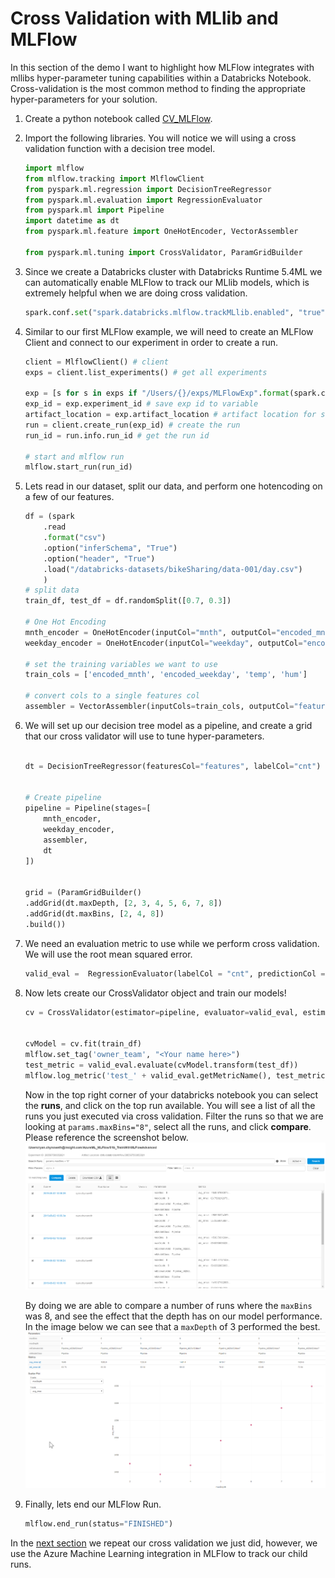 # Cross Validation with MLlib and MLFlow

In this section of the demo I want to highlight how MLFlow integrates with mllibs hyper-parameter tuning capabilities within a Databricks Notebook. Cross-validation is the most common method to finding the appropriate hyper-parameters for your solution.  


1. Create a python notebook called [CV_MLFlow](../Code/01b_TrainWithMLFlow.py).

1. Import the following libraries. You will notice we will using a cross validation function with a decision tree model. 
    ```python
    import mlflow
    from mlflow.tracking import MlflowClient
    from pyspark.ml.regression import DecisionTreeRegressor
    from pyspark.ml.evaluation import RegressionEvaluator
    from pyspark.ml import Pipeline
    import datetime as dt
    from pyspark.ml.feature import OneHotEncoder, VectorAssembler

    from pyspark.ml.tuning import CrossValidator, ParamGridBuilder 
    ```

1. Since we create a Databricks cluster with Databricks Runtime 5.4ML we can automatically enable MLFlow to track our MLlib models, which is extremely helpful when we are doing cross validation.  
    ```python
    spark.conf.set("spark.databricks.mlflow.trackMLlib.enabled", "true")
    ```

1. Similar to our first MLFlow example, we will need to create an MLFlow Client and connect to our experiment in order to create a run. 
    ```python
    client = MlflowClient() # client
    exps = client.list_experiments() # get all experiments

    exp = [s for s in exps if "/Users/{}/exps/MLFlowExp".format(spark.conf.get("com.databricks.demo.username")) in s.name][0] # get only the exp we want
    exp_id = exp.experiment_id # save exp id to variable
    artifact_location = exp.artifact_location # artifact location for storing
    run = client.create_run(exp_id) # create the run
    run_id = run.info.run_id # get the run id

    # start and mlflow run
    mlflow.start_run(run_id)
    ```

1. Lets read in our dataset, split our data, and perform one hotencoding on a few of our features. 
    ```python
    df = (spark
        .read
        .format("csv")
        .option("inferSchema", "True")
        .option("header", "True")
        .load("/databricks-datasets/bikeSharing/data-001/day.csv")
        )
    # split data
    train_df, test_df = df.randomSplit([0.7, 0.3])

    # One Hot Encoding
    mnth_encoder = OneHotEncoder(inputCol="mnth", outputCol="encoded_mnth")
    weekday_encoder = OneHotEncoder(inputCol="weekday", outputCol="encoded_weekday")

    # set the training variables we want to use
    train_cols = ['encoded_mnth', 'encoded_weekday', 'temp', 'hum']

    # convert cols to a single features col
    assembler = VectorAssembler(inputCols=train_cols, outputCol="features")
    ```

1. We will set up our decision tree model as a pipeline, and create a grid that our cross validator will use to tune hyper-parameters.   
    ```python

    dt = DecisionTreeRegressor(featuresCol="features", labelCol="cnt")


    # Create pipeline
    pipeline = Pipeline(stages=[
        mnth_encoder,
        weekday_encoder,
        assembler,
        dt
    ])


    grid = (ParamGridBuilder()
    .addGrid(dt.maxDepth, [2, 3, 4, 5, 6, 7, 8])
    .addGrid(dt.maxBins, [2, 4, 8])
    .build())
    ```

1. We need an evaluation metric to use while we perform cross validation. We will use the root mean squared error.  
    ```python
    valid_eval =  RegressionEvaluator(labelCol = "cnt", predictionCol = "prediction", metricName="rmse")

    ```

1. Now lets create our CrossValidator object and train our models!
    ```python
    cv = CrossValidator(estimator=pipeline, evaluator=valid_eval, estimatorParamMaps=grid, numFolds=3)


    cvModel = cv.fit(train_df)
    mlflow.set_tag('owner_team', "<Your name here>")
    test_metric = valid_eval.evaluate(cvModel.transform(test_df))
    mlflow.log_metric('test_' + valid_eval.getMetricName(), test_metric) # Logs additional metrics
    ```
    Now in the top right corner of your databricks notebook you can select the **runs**, and click on the top run available. You will see a list of all the runs you just executed via cross validation. Filter the runs so that we are looking at `params.maxBins="8"`, select all the runs, and click **compare**. Please reference the screenshot below.    
    ![](./imgs/SelectRuns.png)


    By doing we are able to compare a number of runs where the `maxBins` was 8, and see the effect that the depth has on our model performance. In the image below we can see that a `maxDepth` of 3 performed the best.  
    ![](./imgs/ComparingRuns.png)



1. Finally, lets end our MLFlow Run.  
    ```python
    mlflow.end_run(status="FINISHED")
    ```

In the [next section](04_TrainWithBoth.md) we repeat our cross validation we just did, however, we use the Azure Machine Learning integration in MLFlow to track our child runs.  